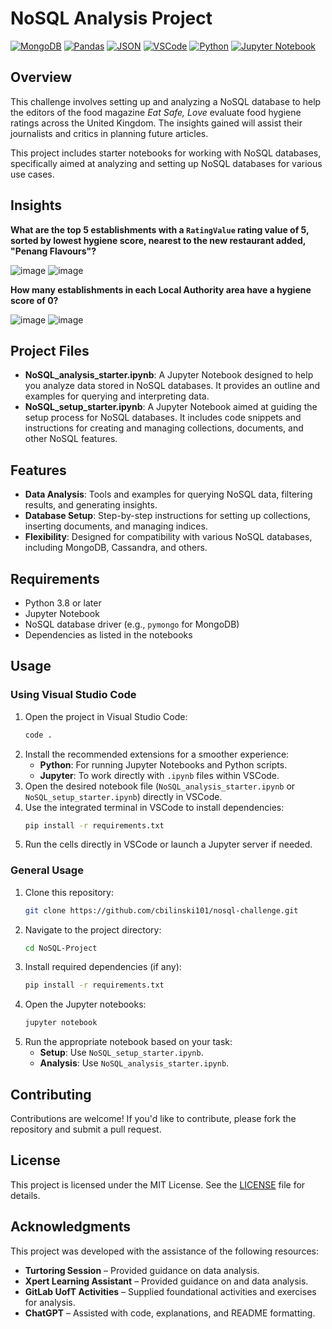 # NoSQL Analysis Project

[![MongoDB](https://img.shields.io/badge/Powered_by-MongoClient-green?style=flat&logo=mongodb)](https://www.mongodb.com/)
[![Pandas](https://img.shields.io/badge/Pandas-Library-yellow)](https://pandas.pydata.org/)
[![JSON](https://img.shields.io/badge/Powered_by-JSON-lightgrey?style=flat&logo=json)](https://www.json.org/json-en.html)
[![VSCode](https://img.shields.io/badge/Developed_with-VSCode-blue?style=flat&logo=visualstudiocode)](https://code.visualstudio.com/)
[![Python](https://img.shields.io/badge/Python-3.8%2B-blue)](https://www.python.org/downloads/release/python-380/)
[![Jupyter Notebook](https://img.shields.io/badge/Jupyter-Notebook-orange.svg)](https://jupyter.org/)

## Overview
This challenge involves setting up and analyzing a NoSQL database to help the editors of the food magazine *Eat Safe, Love* evaluate food hygiene ratings across the United Kingdom. The insights gained will assist their journalists and critics in planning future articles.

This project includes starter notebooks for working with NoSQL databases, specifically aimed at analyzing and setting up NoSQL databases for various use cases.

## Insights

**What are the top 5 establishments with a `RatingValue` rating value of 5, sorted by lowest hygiene score, nearest to the new restaurant added, "Penang Flavours"?**

![image](https://github.com/user-attachments/assets/612e5fb6-5e57-4ec7-8dcf-f3583af1db39)
![image](https://github.com/user-attachments/assets/48d160e8-a326-46df-b46f-37b7c4b62057)

**How many establishments in each Local Authority area have a hygiene score of 0?**

![image](https://github.com/user-attachments/assets/0e96d803-3bff-46cc-8bba-c875d8640ccd)
![image](https://github.com/user-attachments/assets/c7c5f64a-6745-4970-9962-503aaec64e54)

## Project Files

- **NoSQL_analysis_starter.ipynb**: A Jupyter Notebook designed to help you analyze data stored in NoSQL databases. It provides an outline and examples for querying and interpreting data.
- **NoSQL_setup_starter.ipynb**: A Jupyter Notebook aimed at guiding the setup process for NoSQL databases. It includes code snippets and instructions for creating and managing collections, documents, and other NoSQL features.

## Features

- **Data Analysis**: Tools and examples for querying NoSQL data, filtering results, and generating insights.
- **Database Setup**: Step-by-step instructions for setting up collections, inserting documents, and managing indices.
- **Flexibility**: Designed for compatibility with various NoSQL databases, including MongoDB, Cassandra, and others.

## Requirements

- Python 3.8 or later
- Jupyter Notebook
- NoSQL database driver (e.g., `pymongo` for MongoDB)
- Dependencies as listed in the notebooks

## Usage

### Using Visual Studio Code

1. Open the project in Visual Studio Code:
    ```bash
    code .
    ```
2. Install the recommended extensions for a smoother experience:
    - **Python**: For running Jupyter Notebooks and Python scripts.
    - **Jupyter**: To work directly with `.ipynb` files within VSCode.
3. Open the desired notebook file (`NoSQL_analysis_starter.ipynb` or `NoSQL_setup_starter.ipynb`) directly in VSCode.
4. Use the integrated terminal in VSCode to install dependencies:
    ```bash
    pip install -r requirements.txt
    ```
5. Run the cells directly in VSCode or launch a Jupyter server if needed.

### General Usage

1. Clone this repository:
    ```bash
    git clone https://github.com/cbilinski101/nosql-challenge.git
    ```
2. Navigate to the project directory:
    ```bash
    cd NoSQL-Project
    ```
3. Install required dependencies (if any):
    ```bash
    pip install -r requirements.txt
    ```
4. Open the Jupyter notebooks:
    ```bash
    jupyter notebook
    ```
5. Run the appropriate notebook based on your task:
    - **Setup**: Use `NoSQL_setup_starter.ipynb`.
    - **Analysis**: Use `NoSQL_analysis_starter.ipynb`.

## Contributing

Contributions are welcome! If you'd like to contribute, please fork the repository and submit a pull request.

## License

This project is licensed under the MIT License. See the [LICENSE](LICENSE) file for details.

## Acknowledgments

This project was developed with the assistance of the following resources:

- **Turtoring Session** – Provided guidance on data analysis.
- **Xpert Learning Assistant** – Provided guidance on and data analysis.
- **GitLab UofT Activities** – Supplied foundational activities and exercises for analysis.
- **ChatGPT** – Assisted with code, explanations, and README formatting. 
